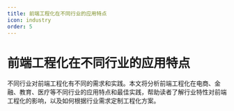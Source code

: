 ```yaml
---
title: 前端工程化在不同行业的应用特点
icon: industry
order: 5
---
```


# 前端工程化在不同行业的应用特点

不同行业对前端工程化有不同的需求和实践。本文将分析前端工程化在电商、金融、教育、医疗等不同行业的应用特点和最佳实践，帮助读者了解行业特性对前端工程化的影响，以及如何根据行业需求定制工程化方案。
